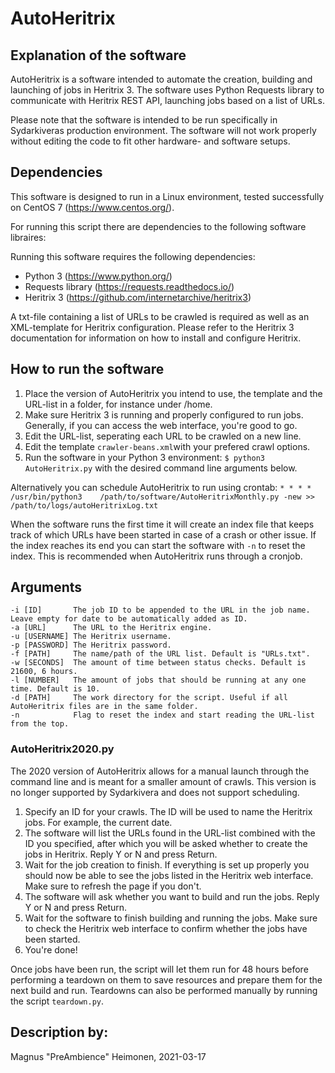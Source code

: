 <!--- State the text needed in the fields marked with [explanatory on what] if not needed remove the text. 
Feel free to use more mark down for formatting the text-->
# AutoHeritrix

## Explanation of the software
AutoHeritrix is a software intended to automate the creation, building and launching of jobs in Heritrix 3.
The software uses Python Requests library to communicate with Heritrix REST API, launching jobs based on a list of URLs.

Please note that the software is intended to be run specifically in Sydarkiveras production environment. The software will not work properly without editing the code to fit other hardware- and software setups.

## Dependencies
This software is designed to run in a Linux environment, tested successfully on CentOS 7 (https://www.centos.org/).

For running this script there are dependencies to the following software libraires:

Running this software requires the following dependencies:

- Python 3 (https://www.python.org/)
- Requests library (https://requests.readthedocs.io/)
- Heritrix 3 (https://github.com/internetarchive/heritrix3)

A txt-file containing a list of URLs to be crawled is required as well as an XML-template for Heritrix configuration.
Please refer to the Heritrix 3 documentation for information on how to install and configure Heritrix.

## How to run the software
1.  Place the version of AutoHeritrix you intend to use, the template and the URL-list in a folder, for instance under /home.
2.  Make sure Heritrix 3 is running and properly configured to run jobs. Generally, if you can access the web interface, you're good to go.
3.	Edit the URL-list, seperating each URL to be crawled on a new line.
4.  Edit the template ```crawler-beans.xml```with your prefered crawl options.
5.  Run the software in your Python 3 environment: ```$ python3 AutoHeritrix.py``` with the desired command line arguments below.

Alternatively you can schedule AutoHeritrix to run using crontab: ```* * * *    /usr/bin/python3    /path/to/software/AutoHeritrixMonthly.py -new >> /path/to/logs/autoHeritrixLog.txt```

When the software runs the first time it will create an index file that keeps track of which URLs have been started in case of a crash or other issue.
If the index reaches its end you can start the software with ```-n``` to reset the index. This is recommended when AutoHeritrix runs through a cronjob.

## Arguments
```
-i [ID]       The job ID to be appended to the URL in the job name. Leave empty for date to be automatically added as ID.
-a [URL]      The URL to the Heritrix engine.
-u [USERNAME] The Heritrix username.
-p [PASSWORD] The Heritrix password.
-f [PATH]     The name/path of the URL list. Default is "URLs.txt".
-w [SECONDS]  The amount of time between status checks. Default is 21600, 6 hours.
-l [NUMBER]   The amount of jobs that should be running at any one time. Default is 10.
-d [PATH]     The work directory for the script. Useful if all AutoHeritrix files are in the same folder.
-n            Flag to reset the index and start reading the URL-list from the top.
```
### AutoHeritrix2020.py
The 2020 version of AutoHeritrix allows for a manual launch through the command line and is meant for a smaller amount of crawls.
This version is no longer supported by Sydarkivera and does not support scheduling.

1.  Specify an ID for your crawls. The ID will be used to name the Heritrix jobs. For example, the current date.
2.  The software will list the URLs found in the URL-list combined with the ID you specified, after which you will be asked whether to create the jobs in Heritrix. Reply Y or N and press Return.
3.  Wait for the job creation to finish. If everything is set up properly you should now be able to see the jobs listed in the Heritrix web interface. Make sure to refresh the page if you don't. 
4.  The software will ask whether you want to build and run the jobs. Reply Y or N and press Return.
5.  Wait for the software to finish building and running the jobs. Make sure to check the Heritrix web interface to confirm whether the jobs have been started.
6. You're done!

Once jobs have been run, the script will let them run for 48 hours before performing a teardown on them to save resources and prepare them for the next build and run.
Teardowns can also be performed manually by running the script ```teardown.py```.

## Description by:
Magnus "PreAmbience" Heimonen, 2021-03-17
